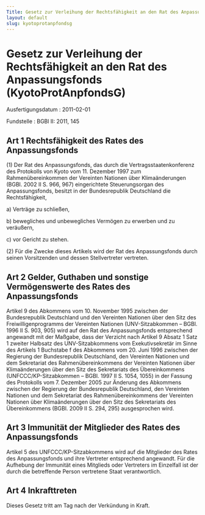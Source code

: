 ```yaml
---
Title: Gesetz zur Verleihung der Rechtsfähigkeit an den Rat des Anpassungsfonds
layout: default
slug: kyotoprotanpfondsg
---
```


# Gesetz zur Verleihung der Rechtsfähigkeit an den Rat des Anpassungsfonds (KyotoProtAnpfondsG)

Ausfertigungsdatum
:   2011-02-01

Fundstelle
:   BGBl II: 2011, 145


## Art 1 Rechtsfähigkeit des Rates des Anpassungsfonds

(1) Der Rat des Anpassungsfonds, das durch die
Vertragsstaatenkonferenz des Protokolls von Kyoto vom 11. Dezember
1997 zum Rahmenübereinkommen der Vereinten Nationen über
Klimaänderungen (BGBl. 2002 II S. 966, 967) eingerichtete
Steuerungsorgan des Anpassungsfonds, besitzt in der Bundesrepublik
Deutschland die Rechtsfähigkeit,

a)  Verträge zu schließen,


b)  bewegliches und unbewegliches Vermögen zu erwerben und zu veräußern,


c)  vor Gericht zu stehen.




(2) Für die Zwecke dieses Artikels wird der Rat des Anpassungsfonds
durch seinen Vorsitzenden und dessen Stellvertreter vertreten.


## Art 2 Gelder, Guthaben und sonstige Vermögenswerte des Rates des Anpassungsfonds

Artikel 9 des Abkommens vom 10. November 1995 zwischen der
Bundesrepublik Deutschland und den Vereinten Nationen über den Sitz
des Freiwilligenprogramms der Vereinten Nationen (UNV-Sitzabkommen –
BGBl. 1996 II S. 903, 905) wird auf den Rat des Anpassungsfonds
entsprechend angewandt mit der Maßgabe, dass der Verzicht nach Artikel
9 Absatz 1 Satz 1 zweiter Halbsatz des UNV-Sitzabkommens vom
Exekutivsekretär im Sinne des Artikels 1 Buchstabe f des Abkommens vom
20\. Juni 1996 zwischen der Regierung der Bundesrepublik Deutschland,
den Vereinten Nationen und dem Sekretariat des Rahmenübereinkommens
der Vereinten Nationen über Klimaänderungen über den Sitz des
Sekretariats des Übereinkommens (UNFCCC/KP-Sitzabkommen – BGBl. 1997
II S. 1054, 1055) in der Fassung des Protokolls vom 7. Dezember 2005
zur Änderung des Abkommens zwischen der Regierung der Bundesrepublik
Deutschland, den Vereinten Nationen und dem Sekretariat des
Rahmenübereinkommens der Vereinten Nationen über Klimaänderungen über
den Sitz des Sekretariats des Übereinkommens (BGBl. 2009 II S. 294,
295) ausgesprochen wird.


## Art 3 Immunität der Mitglieder des Rates des Anpassungsfonds

Artikel 5 des UNFCCC/KP-Sitzabkommens wird auf die Mitglieder des
Rates des Anpassungsfonds und ihre Vertreter entsprechend angewandt.
Für die Aufhebung der Immunität eines Mitglieds oder Vertreters im
Einzelfall ist der durch die betreffende Person vertretene Staat
verantwortlich.


## Art 4 Inkrafttreten

Dieses Gesetz tritt am Tag nach der Verkündung in Kraft.

